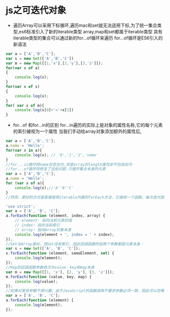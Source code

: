 # js之可迭代对象
* 遍历Array可以采用下标循环,遍历mac和set就无法适用下标,为了统一集合类型,es6标准引入了新的iterable类型
array,map和set都属于iterable类型
具有iterable类型的集合可以通过新的for...of循环来遍历
for...of循环是ES6引入的新语法
```js
var a = ['A','B','C'];
var s = new Set(['A','B','C'])
var m = new Map([[1,'x'],[2,'y'],[3,'z']]);
for(var x of a)
{ 
    console.log(x);
}
for(var x of s)
{
    console.log(x);
}
for( var x of m){
    console.log(x[0]+'='+x[1])
}
```
* for...of 和for...in的区别
for...in遍历的实际上是对象的属性名称,它的每个元素的索引被视为一个属性
当我们手动给array对象添加额外的属性后,
```js
var a = ['A','B','C'];
a.name = 'Hello';
for(var x in a){
    console.log(x); // '0','1','2','name'
}
//for...in循环把name包含在内,但是array的length属性却不包括在内
//for...of循环则修复了这些问题.只循环集合本身的元素
var a = ['A','B','C'];
a.name = 'Hello';
for (var x of a){
    console.log(x);//'A''B''C'
}
//然而，更好的方式是直接使用iterable内置的forEach方法，它接收一个函数，每次迭代就自动回调该函数。以Array为例：

'use strict';
var a = ['A', 'B', 'C'];
a.forEach(function (element, index, array) {
    // element: 指向当前元素的值
    // index: 指向当前索引
    // array: 指向Array对象本身
    console.log(element + ', index = ' + index);
});
//Set与Array类似，但Set没有索引，因此回调函数的前两个参数都是元素本身：
var s = new Set(['A', 'B', 'C']);
s.forEach(function (element, sameElement, set) {
    console.log(element);
});
//Map的回调函数参数依次为value、key和map本身
var m = new Map([[1, 'x'], [2, 'y'], [3, 'z']]);
m.forEach(function (value, key, map) {
    console.log(value);
});
//如果对某些参数不感兴趣，由于JavaScript的函数调用不要求参数必须一致，因此可以忽略它们。例如，只需要获得Array的element：
var a = ['A', 'B', 'C'];
a.forEach(function (element) {
    console.log(element);
});
```